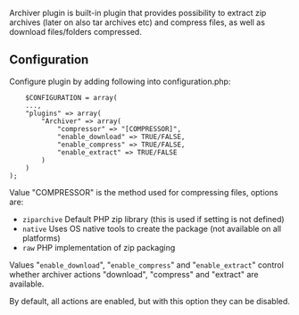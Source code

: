 Archiver plugin is built-in plugin that provides possibility to extract zip archives (later on also tar archives etc) and compress files, as well as download files/folders compressed.

## Configuration

Configure plugin by adding following into configuration.php:


        $CONFIGURATION = array(
		...,
		"plugins" => array(
			"Archiver" => array(
				"compressor" => "[COMPRESSOR]",
				"enable_download" => TRUE/FALSE,
				"enable_compress" => TRUE/FALSE,
				"enable_extract" => TRUE/FALSE
			)
		)
	);


Value "COMPRESSOR" is the method used for compressing files, options are:

  * `ziparchive` Default PHP zip library (this is used if setting is not defined)
  * `native` Uses OS native tools to create the package (not available on all platforms)
  * `raw` PHP implementation of zip packaging

Values "`enable_download`", "`enable_compress`" and "`enable_extract`" control whether archiver actions "download", "compress" and "extract" are available.

By default, all actions are enabled, but with this option they can be disabled.